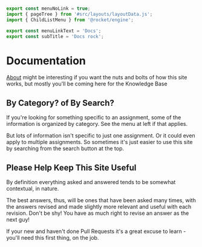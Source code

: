 ```js server

export const menuNoLink = true;
import { pageTree } from '#src/layouts/layoutData.js';
import { ChildListMenu } from '@rocket/engine';

export const menuLinkText = 'Docs';
export const subTitle = 'Docs rock';
```

# Documentation

[About](/docs/about/) might be interesting if you want the nuts and bolts of how this site works, but mostly you'll be coming here for the Knowledge Base

## By Category? of By Search?

If you're looking for something specific to an assignment, some of the information is organized by category. See the menu at left if that applies.

But lots of information isn't specific to just one assignment. Or it could even apply to multiple assignments. So sometimes it's just easier to use this site by searching from the search button at the top.

## Please Help Keep This Site Useful

By definition everything asked and answered tends to be somewhat contextual, in nature.

The best answers, thus, will be ones that have been asked many times, with the answers revised and made slightly more relevant and useful with each revision. Don't be shy! You have as much right to revise an answer as the next guy!

If your new and haven't done Pull Requests it's a great excuse to learn - you'll need this first thing, on the job.